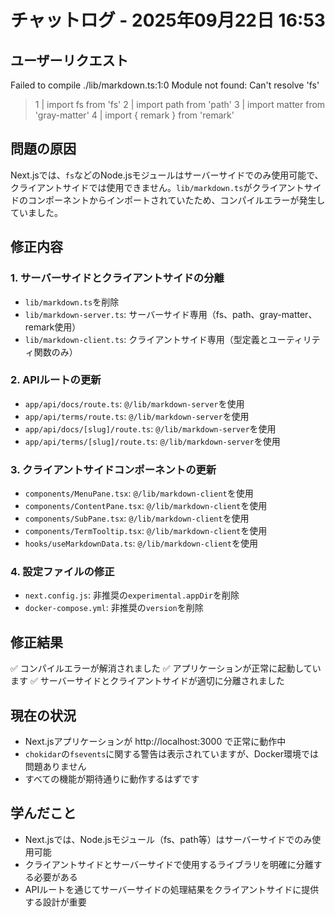 # チャットログ - 2025年09月22日 16:53

## ユーザーリクエスト
Failed to compile
./lib/markdown.ts:1:0
Module not found: Can't resolve 'fs'
> 1 | import fs from 'fs'
  2 | import path from 'path'
  3 | import matter from 'gray-matter'
  4 | import { remark } from 'remark'

## 問題の原因
Next.jsでは、`fs`などのNode.jsモジュールはサーバーサイドでのみ使用可能で、クライアントサイドでは使用できません。`lib/markdown.ts`がクライアントサイドのコンポーネントからインポートされていたため、コンパイルエラーが発生していました。

## 修正内容

### 1. サーバーサイドとクライアントサイドの分離
- `lib/markdown.ts`を削除
- `lib/markdown-server.ts`: サーバーサイド専用（fs、path、gray-matter、remark使用）
- `lib/markdown-client.ts`: クライアントサイド専用（型定義とユーティリティ関数のみ）

### 2. APIルートの更新
- `app/api/docs/route.ts`: `@/lib/markdown-server`を使用
- `app/api/terms/route.ts`: `@/lib/markdown-server`を使用
- `app/api/docs/[slug]/route.ts`: `@/lib/markdown-server`を使用
- `app/api/terms/[slug]/route.ts`: `@/lib/markdown-server`を使用

### 3. クライアントサイドコンポーネントの更新
- `components/MenuPane.tsx`: `@/lib/markdown-client`を使用
- `components/ContentPane.tsx`: `@/lib/markdown-client`を使用
- `components/SubPane.tsx`: `@/lib/markdown-client`を使用
- `components/TermTooltip.tsx`: `@/lib/markdown-client`を使用
- `hooks/useMarkdownData.ts`: `@/lib/markdown-client`を使用

### 4. 設定ファイルの修正
- `next.config.js`: 非推奨の`experimental.appDir`を削除
- `docker-compose.yml`: 非推奨の`version`を削除

## 修正結果
✅ コンパイルエラーが解消されました
✅ アプリケーションが正常に起動しています
✅ サーバーサイドとクライアントサイドが適切に分離されました

## 現在の状況
- Next.jsアプリケーションが http://localhost:3000 で正常に動作中
- `chokidar`の`fsevents`に関する警告は表示されていますが、Docker環境では問題ありません
- すべての機能が期待通りに動作するはずです

## 学んだこと
- Next.jsでは、Node.jsモジュール（fs、path等）はサーバーサイドでのみ使用可能
- クライアントサイドとサーバーサイドで使用するライブラリを明確に分離する必要がある
- APIルートを通じてサーバーサイドの処理結果をクライアントサイドに提供する設計が重要
